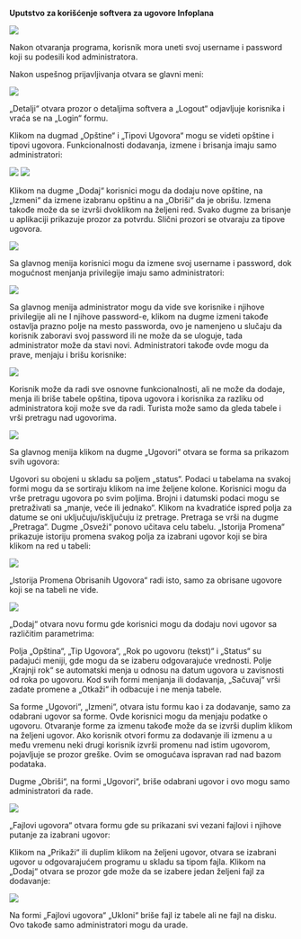 ﻿**Uputstvo za korišćenje softvera za ugovore Infoplana**

![](Manual-SRB-1.png)

Nakon otvaranja programa, korisnik mora uneti svoj username i password koji su podesili kod administratora.

Nakon uspešnog prijavljivanja otvara se glavni meni:

![](Manual-SRB-2.png)

„Detalji“ otvara prozor o detaljima softvera a „Logout“ odjavljuje korisnika i vraća se na „Login“ formu.

Klikom na dugmad „Opštine“  i  „Tipovi Ugovora“ mogu se videti opštine i tipovi ugovora. Funkcionalnosti dodavanja, izmene i brisanja imaju samo administratori: 

![](Manual-SRB-3.png) ![](Manual-SRB-4.png)

Klikom na dugme „Dodaj“ korisnici mogu da dodaju nove opštine, na „Izmeni“ da izmene izabranu opštinu a na „Obriši“ da je obrišu. Izmena takođe može da se izvrši dvoklikom na željeni red. Svako dugme za brisanje u aplikaciji prikazuje prozor za potvrdu. Slični prozori se otvaraju za tipove ugovora.

![](Manual-SRB-5.png)

Sa glavnog menija korisnici mogu da izmene svoj username i password, dok mogućnost menjanja privilegije imaju samo administratori:

![](Manual-SRB-6.png)

Sa glavnog menija administrator mogu da vide sve korisnike i njihove privilegije ali ne I njihove password-e, klikom na dugme izmeni takođe ostavlja prazno polje na mesto passworda, ovo je namenjeno u slučaju da korisnik zaboravi svoj password ili ne može da se uloguje, tada administrator može da stavi novi. Administratori takođe ovde mogu da prave, menjaju i brišu korisnike: 

![](Manual-SRB-7.png)

Korisnik može da radi sve osnovne funkcionalnosti, ali ne može da dodaje, menja ili briše tabele opština, tipova ugovora i korisnika za razliku od administratora koji može sve da radi. Turista može samo da gleda tabele i vrši pretragu nad ugovorima.

![](Manual-SRB-8.png)

Sa glavnog menija klikom na dugme „Ugovori“ otvara se forma sa prikazom svih ugovora:

Ugovori su obojeni u skladu sa poljem „status“. Podaci u tabelama na svakoj formi mogu da se sortiraju klikom na ime željene kolone. Korisnici mogu da vrše pretragu ugovora po svim poljima. Brojni i datumski podaci mogu se pretraživati sa „manje, veće ili jednako“. Klikom na kvadratiće ispred polja za datume se oni uključuju/isključuju iz pretrage. Pretraga se vrši na dugme „Pretraga“. Dugme „Osveži“ ponovo učitava celu tabelu. „Istorija Promena“ prikazuje istoriju promena svakog polja za izabrani ugovor koji se bira klikom na red u tabeli:

![](Manual-SRB-9.png)

„Istorija Promena Obrisanih Ugovora“ radi isto, samo za obrisane ugovore koji se na tabeli ne vide.

![](Manual-SRB-10.png)

„Dodaj“ otvara novu formu gde korisnici mogu da dodaju novi ugovor sa različitim parametrima:

Polja „Opština“, „Tip Ugovora“, „Rok po ugovoru (tekst)“ i „Status“ su padajući meniji, gde mogu da se izaberu odgovarajuće vrednosti. Polje „Krajnji rok“ se automatski menja u odnosu na datum ugovora u zavisnosti od roka po ugovoru. Kod svih formi menjanja ili dodavanja, „Sačuvaj“ vrši zadate promene a „Otkaži“ ih odbacuje i ne menja tabele.

Sa forme „Ugovori“, „Izmeni“, otvara istu formu kao i za dodavanje, samo za odabrani ugovor sa forme. Ovde korisnici mogu da menjaju podatke o ugovoru. Otvaranje forme za izmenu takođe može da se izvrši duplim klikom na željeni ugovor. Ako korisnik otvori formu za dodavanje ili izmenu a u među vremenu neki drugi korisnik izvrši promenu nad istim ugovorom, pojavljuje se prozor greške. Ovim se omogućava ispravan rad nad bazom podataka.

Dugme „Obriši“, na formi „Ugovori“, briše odabrani ugovor i ovo mogu samo administratori da rade.

![](Manual-SRB-11.png)

„Fajlovi ugovora“ otvara formu gde su prikazani svi vezani fajlovi i njihove putanje za izabrani ugovor:

Klikom na „Prikaži“ ili duplim klikom na željeni ugovor, otvara se izabrani ugovor u odgovarajućem programu u skladu sa tipom fajla. Klikom na „Dodaj“ otvara se prozor gde može da se izabere jedan željeni fajl za dodavanje:

![](Manual-SRB-12.png)

Na formi „Fajlovi ugovora“ „Ukloni“ briše fajl iz tabele ali ne fajl na disku. Ovo takođe samo administratori mogu da urade.

